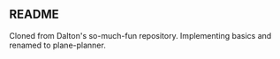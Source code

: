 README
-------

Cloned from Dalton's so-much-fun repository. Implementing basics and renamed to plane-planner.
